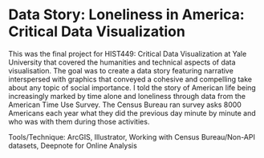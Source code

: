 # Data Story: Loneliness in America: Critical Data Visualization

This was the final project for HIST449: Critical Data Visualization at Yale University that covered the humanities and technical aspects of data visualisation. The goal was to create a data story featuring narrative interspersed with graphics that conveyed a cohesive and compelling take about any topic of social importance. I told the story of American life being increasingly marked by time alone and loneliness through data from the American Time Use Survey. The Census Bureau ran survey asks 8000 Americans each year what they did the previous day minute by minute and who was with them during those activities. 

Tools/Technique: ArcGIS, Illustrator, Working with Census Bureau/Non-API datasets, Deepnote for Online Analysis 
